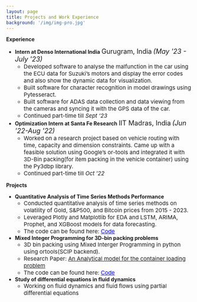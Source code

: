 ```yaml
---
layout: page
title: Projects and Work Experience
background: '/img/img-pro.jpg'
---
```


**Experience**
* **Intern at Denso International India** <span style="font-size: 18px;">Gurugram, India</span> *<span style="font-size: 18px;">(May '23 - July '23)</span>*
    * <span style="font-size: 15px;">Developed software to analyse the malfunction in the car using the ECU data for Suzuki’s motors and display the error codes and also show the dynamic data for visualization.</span>
    * <span style="font-size: 15px;">Built software for character recognition in model drawings using Pytesseract.</span>
    * <span style="font-size: 15px;">Built software for ADAS data collection and data viewing from the cameras and syncing it with the GPS data of the car.</span>
    * <span style="font-size: 15px;">Continued part-time till *Sept ’23*</span>
* **Optimization Intern at Santa Fe Research** <span style="font-size: 18px;">IIT Madras, India</span>    *<span style="font-size: 18px;">(Jun '22-Aug '22)</span>*
    * <span style="font-size: 15px;">Worked on a research project based on vehicle routing with time, capacity and dimension constraints. Came up with a feasible solution using Google’s or-tools and integrated it with 3D-Bin packing(for item packing in the vehicle container) using the Py3dbp library.</span>
    * <span style="font-size: 15px;">Continued part-time till *Oct ’22*</span>

**Projects**
* **Quantitative Analysis of Time Series Methods Performance**
    * <span style="font-size: 15px;">Conducted quantitative analysis of time series methods on volatility of Gold, S&P500, and Bitcoin prices from 2015 - 2023.</span>
    * <span style="font-size: 15px;">Leveraged Plotly and Matplotlib for EDA and LSTM, ARIMA, Prophet, and XGBoost models for data forecasting.</span>
    * <span style="font-size: 15px;">The code can be found here: <a href="https://github.com/Anish342/Forecasting" target = '_blank'><span style="text-decoration: underline; color: blue;">Code</span></a></span>
* **Mixed Integer Programming for 3D-bin packing problems**
    * <span style="font-size: 15px;">3D bin packing using Mixed Interger Programming in python using ortools(SCIP backend).</span>
    * <span style="font-size: 15px;">Research Paper: <a href="https://github.com/Anish342/3d-bin-packing-using-MIP/blob/main/1-s2.0-037722179400002T-main.pdf" target = '_blank'>An Analytical model for the container loading problem</a></span>
    * <span style="font-size: 15px;">The code can be found here: <a href="https://github.com/Anish342/3d-bin-packing-using-MIP" target = '_blank'><span style="text-decoration: underline; color: blue;">Code</span></a></span>
* **Study of differential equations in fluid dynamics**
    * <span style="font-size: 15px;">Working on fluid dynamics and fluid flows using partial differential equations</span>

